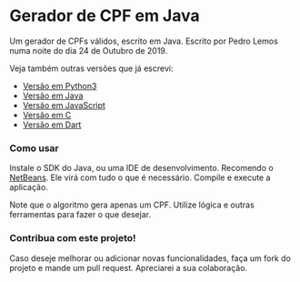 # Gerador de CPF em Java

Um gerador de CPFs válidos, escrito em Java.
Escrito por Pedro Lemos numa noite do dia 24 de Outubro de 2019.

Veja também outras versões que já escrevi:

- [Versão em Python3](https://github.com/pedrolemoz/cpfgen/tree/master/Python3)
- [Versão em Java](https://github.com/pedrolemoz/cpfgen/tree/master/Java)
- [Versão em JavaScript](https://github.com/pedrolemoz/cpfgen/tree/master/JavaScript)
- [Versão em C](https://github.com/pedrolemoz/cpfgen/tree/master/C)
- [Versão em Dart](https://github.com/pedrolemoz/cpfgen/tree/master/Dart)

### Como usar

Instale o SDK do Java, ou uma IDE de desenvolvimento. Recomendo o [NetBeans](https://netbeans.org/downloads/8.0.1/?pagelang=pt_BR). Ele virá com tudo o que é necessário. Compile e execute a aplicação.

Note que o algoritmo gera apenas um CPF. Utilize lógica e outras ferramentas para fazer o que desejar.

### Contribua com este projeto!

Caso deseje melhorar ou adicionar novas funcionalidades, faça um fork do projeto e mande um pull request.
Apreciarei a sua colaboração.
